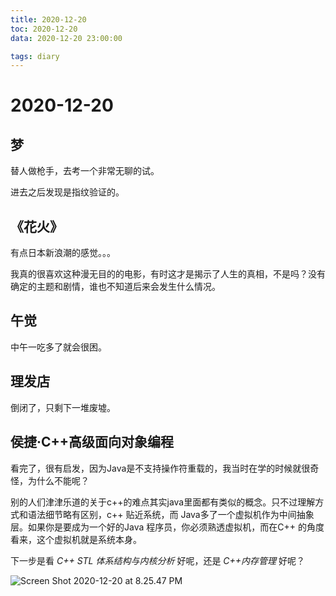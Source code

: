 ```yaml
---
title: 2020-12-20
toc: 2020-12-20
data: 2020-12-20 23:00:00

tags: diary
---
```


# 2020-12-20

## 梦

替人做枪手，去考一个非常无聊的试。

进去之后发现是指纹验证的。

## 《花火》

有点日本新浪潮的感觉。。。

我真的很喜欢这种漫无目的的电影，有时这才是揭示了人生的真相，不是吗？没有确定的主题和剧情，谁也不知道后来会发生什么情况。

## 午觉

中午一吃多了就会很困。

## 理发店

倒闭了，只剩下一堆废墟。

## 侯捷·C++高级面向对象编程

看完了，很有启发，因为Java是不支持操作符重载的，我当时在学的时候就很奇怪，为什么不能呢？

别的人们津津乐道的关于c++的难点其实java里面都有类似的概念。只不过理解方式和语法细节略有区别，c++ 贴近系统，而 Java多了一个虚拟机作为中间抽象层。如果你是要成为一个好的Java 程序员，你必须熟透虚拟机，而在C++ 的角度看来，这个虚拟机就是系统本身。



下一步是看 *C++ STL 体系结构与内核分析* 好呢，还是 *C++内存管理* 好呢？

![Screen Shot 2020-12-20 at 8.25.47 PM](https://tva1.sinaimg.cn/large/0081Kckwly1glulde11g6j31800oqtwy.jpg)



